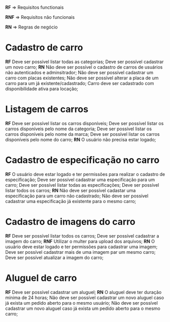 **RF** => Requisitos functionais

**RNF** => Requisitos não funcionais

**RN** => Regras de negócio

##

# Cadastro de carro

**RF**
Deve ser possível listar todas as categorias; Deve ser possível cadastrar um novo carro;
**RN**
Não deve ser possível o cadastro de carros de usuários não autenticados e adminsitrador; Não deve ser possível cadastrar um carro com placas existentes; Não deve ser possível alterar a placa de um carro para um já existente/cadastrado; Carro deve ser cadastrado com disponibilidade ativa para locação;

# Listagem de carros

**RF**
Deve ser possível listar os carros disponíveis; Deve ser possível listar os carros disponíveis pelo nome da categoria; Deve ser possível listar os carros disponíveis pelo nome da marca; Deve ser possível listar os carros disponíveis pelo nome do carro;
**RN**
O usuário não precisa estar logado;

# Cadastro de especificação no carro

**RF**
O usuário deve estar logado e ter permissões para realizar o cadastro de especificação; Deve ser possível cadastrar uma especificação para um carro; Deve ser possível listar todas as especificações; Deve ser possível listar todos os carros;
**RN**
Não deve ser possível cadastar uma especificação para um carro não cadastrado; Não deve ser possível cadastrar uma especificação já existente para o mesmo carro;

# Cadastro de imagens do carro

**RF**
Deve ser possível listar todos os carros; Deve ser possível cadastrar a imagem do carro;
**RNF**
Utilizar o multer para upload dos arquivos;
**RN**
O usuário deve estar logado e ter permissões para cadastrar uma imagem; Deve ser possível cadastrar mais de uma imagem par um mesmo carro; Deve ser possível atualizar a imagem do carro;

# Aluguel de carro

**RF**
Deve ser possível cadastrar um aluguel;
**RN**
O aluguel deve ter duração mínima de 24 horas; Não deve ser possível cadastrar um novo aluguel caso já exista um pedido aberto para o mesmo usuário; Não deve ser possível cadastrar um novo aluguel caso já exista um pedido aberto para o mesmo carro;
